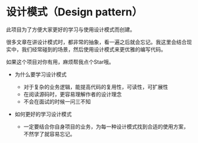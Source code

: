 # 设计模式（Design pattern）

此项目为了方便大家更好的学习与使用设计模式而创建。

很多文章在讲设计模式时，都非常的抽象，看一遍之后就会忘记。我这里会结合现实中，我们经常碰到的场景，然后使用设计模式来更优雅的编写代码。

如果这个项目对你有用，麻烦帮我点个Star哦。

- 为什么要学习设计模式
  - 对于复杂的业务逻辑，能提高代码的复用性，可读性，可扩展性
  - 在阅读源码时，更容易理解作者的设计理念
  - 不会在面试的时候一问三不知

- 如何更好的学习设计模式
  - 一定要结合你自身项目的业务，为每一种设计模式找到合适的使用方案，不然学了就容易忘记。